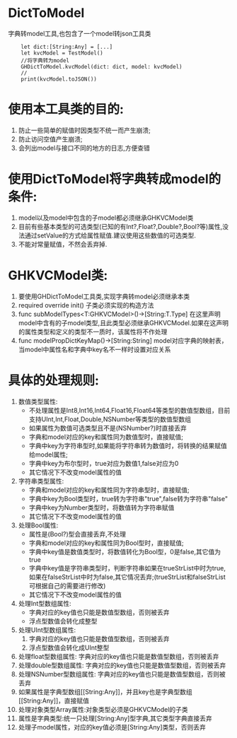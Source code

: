 # DictToModel
字典转model工具,也包含了一个model转json工具类
```
    let dict:[String:Any] = [...]
    let kvcModel = TestModel()
    //将字典转为model
    GHDictToModel.kvcModel(dict: dict, model: kvcModel)
    //
    print(kvcModel.toJSON())
```
# 使用本工具类的目的:
 1. 防止一些简单的赋值时因类型不统一而产生崩溃;
 2. 防止访问空值产生崩溃;
 3. 会列出model与接口不同的地方的日志,方便查错
 
 # 使用DictToModel将字典转成model的条件:
 1. model以及model中包含的子model都必须继承GHKVCModel类
 2. 目前有些基本类型的可选类型(已知的有Int?,Float?,Double?,Bool?等)属性,没法通过setValue的方式给属性赋值.建议使用这些数值的可选类型.
 3. 不能对常量赋值，不然会丢弃掉.
 
 # GHKVCModel类:
 1. 要使用GHDictToModel工具类,实现字典转model必须继承本类
 2. required override init()
    子类必须实现的构造方法
 3. func subModelTypes<T:GHKVCModel>()->[String:T.Type]
    在这里声明model中含有的子model类型,且此类型必须继承GHKVCModel.如果在这声明的属性类型和定义的类型不一质时，该属性将不作处理
 4. func modelPropDictKeyMap()->[String:String]
    model对应字典的映射表，当model中属性名和字典中key名不一样时设置对应关系
  
 # 具体的处理规则:
 1. 数值类型属性:
     - 不处理属性是Int8,Int16,Int64,Float16,Float64等类型的数值型数组，目前支持UInt,Int,Float,Double,NSNumber等类型的数值型数组
     - 如果属性为数值可选类型且不是(NSNumber?)时直接丢弃
     - 字典和model对应的key和属性同为数值型时，直接赋值;
     - 字典中key为字符串型时,如果能将字符串转为数值时，将转换的结果赋值给model属性;
     - 字典中key为布尔型时，true对应为数值1,false对应为0
     - 其它情况下不改变model属性的值
 2. 字符串类型属性:
     - 字典和model对应的key和属性同为字符串型时，直接赋值;
     - 字典中key为Bool类型时，true转为字符串"true",false转为字符串"false"
     - 字典中key为Number类型时，将数值转为字符串赋值
     - 其它情况下不改变model属性的值
 3. 处理Bool属性:
     - 属性是(Bool?)型会直接丢弃,不处理
     - 字典和model对应的key和属性同为Bool型时，直接赋值;
     - 字典中key值是数值类型时，将数值转化为Bool型，0是false,其它值为true
     - 字典中key值是字符串类型时，判断字符串如果在trueStrList中时为true,如果在falseStrList中时为false,其它情况丢弃;(trueStrList和falseStrList可根据自己的需要进行修改)
     - 其它情况下不改变model属性的值
 4. 处理Int型数组属性:
     - 字典对应的key值也只能是数值型数组，否则被丢弃
     - 浮点型数值会转化成整型
 5. 处理UInt型数组属性:
     1. 字典对应的key值也只能是数值型数组，否则被丢弃
     2. 浮点型数值会转化成UInt整型
 6. 处理float型数组属性:
     字典对应的key值也只能是数值型数组，否则被丢弃
 7. 处理double型数组属性:
     字典对应的key值也只能是数值型数组，否则被丢弃
 8. 处理NSNumber型数组属性:
     字典对应的key值也只能是数值型数组，否则被丢弃
 9. 如果属性是字典型数组[[String:Any]]，并且key也是字典型数组[[String:Any]]，直接赋值
 10. 处理对象类型Array属性:对象类型必须是GHKVCModel的子类
 11. 属性是字典类型:统一只处理[String:Any]型字典,其它类型字典直接丢弃
 12. 处理子model属性，对应的key值必须是[String:Any]类型，否则丢弃
